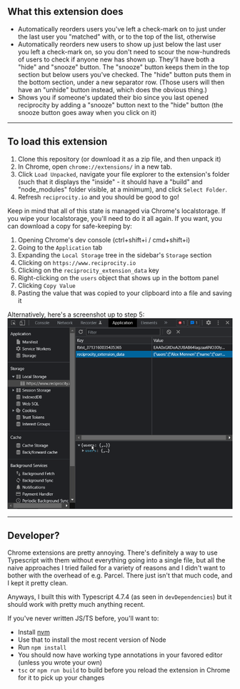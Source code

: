 ## What this extension does
- Automatically reorders users you've left a check-mark on to just under the last user you "matched" with, or to the top of the list, otherwise
- Automatically reorders new users to show up just below the last user you left a check-mark on, so you don't need to scour the now-hundreds of users to check if anyone new has shown up.  They'll have both a "hide" and "snooze" button.  The "snooze" button keeps them in the top section but below users you've checked.  The "hide" button puts them in the bottom section, under a new separator row.  (Those users will then have an "unhide" button instead, which does the obvious thing.)
- Shows you if someone's updated their bio since you last opened reciprocity by adding a "snooze" button next to the "hide" button (the snooze button goes away when you click on it)

---

## To load this extension
1. Clone this repository (or download it as a zip file, and then unpack it)
2. In Chrome, open `chrome://extensions/` in a new tab.
3. Click `Load Unpacked`, navigate your file explorer to the extension's folder (such that it displays the "inside" - it should have a "build" and "node_modules" folder visible, at a minimum), and click `Select Folder`.
4. Refresh `reciprocity.io` and you should be good to go!

Keep in mind that all of this state is managed via Chrome's localstorage.  If you wipe your localstorage, you'll need to do it all again.  If you want, you can download a copy for safe-keeping by:
1. Opening Chrome's dev console (ctrl+shift+i / cmd+shift+i)
2. Going to the `Application` tab
3. Expanding the `Local Storage` tree in the sidebar's `Storage` section
4. Clicking on `https://www.reciprocity.io`
5. Clicking on the `reciprocity_extension_data` key
6. Right-clicking on the `users` object that shows up in the bottom panel
7. Clicking `Copy Value`
8. Pasting the value that was copied to your clipboard into a file and saving it

Alternatively, here's a screenshot up to step 5:
![Save localstorage data](./images/save_localstorage_data.png)

---

## Developer?

Chrome extensions are pretty annoying.  There's definitely a way to use Typescript with them without everything going into a single file, but all the naive approaches I tried failed for a variety of reasons and I didn't want to bother with the overhead of e.g. Parcel.  There just isn't that much code, and I kept it pretty clean.

Anyways, I built this with Typescript 4.7.4 (as seen in `devDependencies`) but it should work with pretty much anything recent.

If you've never written JS/TS before, you'll want to:
- Install [nvm](https://github.com/nvm-sh/nvm)
- Use that to install the most recent version of Node
- Run `npm install`
- You should now have working type annotations in your favored editor (unless you wrote your own)
- `tsc` or `npm run build` to build before you reload the extension in Chrome for it to pick up your changes